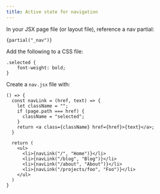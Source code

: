 ```yaml
---
title: Active state for navigation
---
```


In your JSX page file (or layout file), reference a nav partial:
```
{partial("_nav")}
```

Add the following to a CSS file:
```
.selected {
	font-weight: bold;
}
```

Create a `nav.jsx` file with:
```
() => {
  const navLink = (href, text) => {
    let className = "";
    if (page.path === href) {
      className = "selected";
    }
    return <a class={className} href={href}>{text}</a>;
  }

  return (
    <ul>
      <li>{navLink("/", "Home")}</li>
      <li>{navLink("/blog", "Blog")}</li>
      <li>{navLink("/about", "About")}</li>
      <li>{navLink("/projects/foo", "Foo")}</li>
    </ul>
  )
}
```

